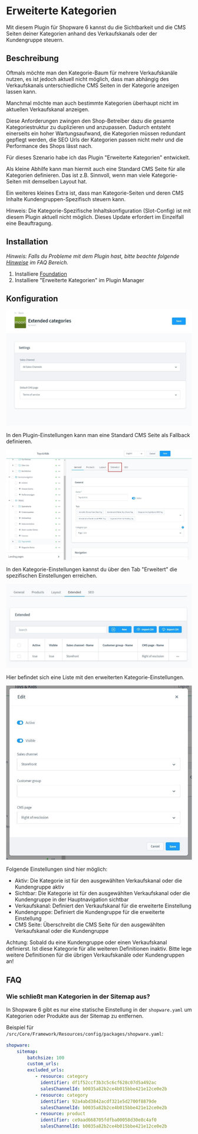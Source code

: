 # Erweiterte Kategorien

Mit diesem Plugin für Shopware 6 kannst du die Sichtbarkeit und die CMS Seiten deiner Kategorien 
anhand des Verkaufskanals oder der Kundengruppe steuern.

## Beschreibung

Oftmals möchte man den Kategorie-Baum für mehrere Verkaufskanäle nutzen, es ist jedoch aktuell nicht möglich,
dass man abhängig des Verkaufskanals unterschiedliche CMS Seiten in der Kategorie anzeigen lassen kann.

Manchmal möchte man auch bestimmte Kategorien überhaupt nicht im aktuellen Verkaufskanal anzeigen.

Diese Anforderungen zwingen den Shop-Betreiber dazu die gesamte Kategoriestruktur zu duplizieren und anzupassen.
Dadurch entsteht einerseits ein hoher Wartungsaufwand, die Kategorien müssen redundant gepflegt werden,
die SEO Urls der Kategorien passen nicht mehr und die Performance des Shops lässt nach.

Für dieses Szenario habe ich das Plugin "Erweiterte Kategorien" entwickelt. 

Als kleine Abhilfe kann man hiermit auch eine Standard CMS Seite für alle Kategorien definieren. Das ist 
z.B. Sinnvoll, wenn man viele Kategorie-Seiten mit demselben Layout hat.

Ein weiteres kleines Extra ist, dass man Kategorie-Seiten und deren CMS Inhalte Kundengruppen-Spezifisch
steuern kann.

Hinweis: Die Kategorie-Spezifische Inhaltskonfiguration (Slot-Config) ist mit diesem Plugin aktuell nicht
möglich. Dieses Update erfordert im Einzelfall eine Beauftragung.

## Installation

_Hinweis: Falls du Probleme mit dem Plugin hast, bitte beachte
folgende  [Hinweise](../) im FAQ Bereich._

1. Installiere
   [Foundation](../MoorlFoundation/index.md)
2. Installiere "Erweiterte Kategorien" im Plugin Manager

## Konfiguration

![](images/ec-01.jpg)

In den Plugin-Einstellungen kann man eine Standard CMS Seite als Fallback definieren.

![](images/ec-02.jpg)

In den Kategorie-Einstellungen kannst du über den Tab "Erweitert" die spezifischen Einstellungen erreichen.

![](images/ec-03.jpg)

Hier befindet sich eine Liste mit den erweiterten Kategorie-Einstellungen.

![](images/ec-04.jpg)

Folgende Einstellungen sind hier möglich:

- Aktiv: Die Kategorie ist für den ausgewählten Verkaufskanal oder die Kundengruppe aktiv
- Sichtbar: Die Kategorie ist für den ausgewählten Verkaufskanal oder die Kundengruppe in der Hauptnavigation sichtbar
- Verkaufskanal: Definiert den Verkaufskanal für die erweiterte Einstellung
- Kundengruppe: Definiert die Kundengruppe für die erweiterte Einstellung
- CMS Seite: Überschreibt die CMS Seite für den ausgewählten Verkaufskanal oder die Kundengruppe

Achtung: Sobald du eine Kundengruppe oder einen Verkaufskanal definierst. Ist diese Kategorie für alle
weiteren Definitionen inaktiv. Bitte lege weitere Definitionen für die übrigen Verkaufskanäle 
oder Kundengruppen an!

## FAQ

### Wie schließt man Kategorien in der Sitemap aus?

In Shopware 6 gibt es nur eine statische Einstellung in der `shopware.yaml` um Kategorien oder Produkte aus der Sitemap zu entfernen.

Beispiel für `/src/Core/Framework/Resources/config/packages/shopware.yaml`:

```YAML
shopware:
    sitemap:
        batchsize: 100
        custom_urls:
        excluded_urls:
           - resource: category
             identifier: df1f52ccf3b3c5c6cf628c07d5a492ac
             salesChannelId: b0035a82b2ce4b015bbe421e12ce0e2b
           - resource: category
             identifier: 92a4abd3842acdf321e5d2700f8879de
             salesChannelId: b0035a82b2ce4b015bbe421e12ce0e2b
           - resource: product
             identifier: ce9aad668705fdfba00058d30e8c4af0
             salesChannelId: b0035a82b2ce4b015bbe421e12ce0e2b
```
